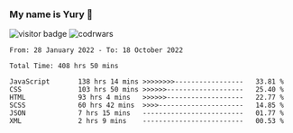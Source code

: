 ### My name is Yury 👋 
![visitor badge](https://visitor-badge.glitch.me/badge?page_id=litury.visitor-badge&left_text=My%20Page%20Visitors)  ![codrwars](https://www.codewars.com/users/litury/badges/micro) 


<!--START_SECTION:waka-->

```text
From: 28 January 2022 - To: 18 October 2022

Total Time: 408 hrs 50 mins

JavaScript       138 hrs 14 mins >>>>>>>>-----------------   33.81 %
CSS              103 hrs 50 mins >>>>>>-------------------   25.40 %
HTML             93 hrs 4 mins   >>>>>>-------------------   22.77 %
SCSS             60 hrs 42 mins  >>>>---------------------   14.85 %
JSON             7 hrs 15 mins   -------------------------   01.77 %
XML              2 hrs 9 mins    -------------------------   00.53 %
```

<!--END_SECTION:waka-->

